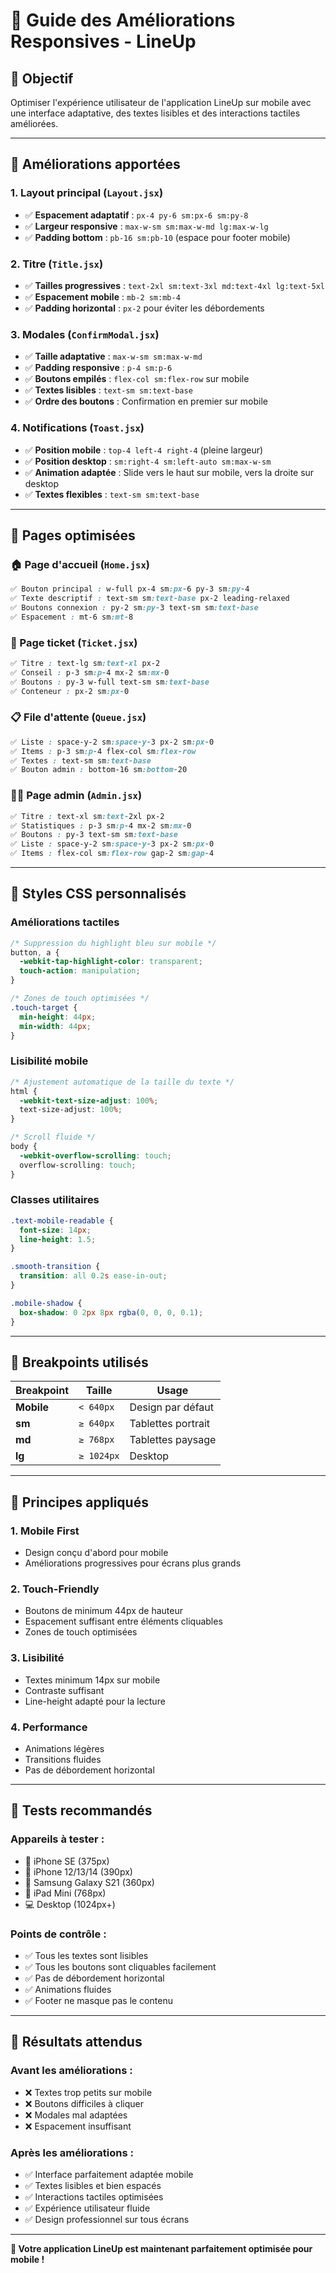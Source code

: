 # 📱 Guide des Améliorations Responsives - LineUp

## 🎯 **Objectif**
Optimiser l'expérience utilisateur de l'application LineUp sur mobile avec une interface adaptative, des textes lisibles et des interactions tactiles améliorées.

---

## 🔧 **Améliorations apportées**

### **1. Layout principal (`Layout.jsx`)**
- ✅ **Espacement adaptatif** : `px-4 py-6 sm:px-6 sm:py-8`
- ✅ **Largeur responsive** : `max-w-sm sm:max-w-md lg:max-w-lg`
- ✅ **Padding bottom** : `pb-16 sm:pb-10` (espace pour footer mobile)

### **2. Titre (`Title.jsx`)**
- ✅ **Tailles progressives** : `text-2xl sm:text-3xl md:text-4xl lg:text-5xl`
- ✅ **Espacement mobile** : `mb-2 sm:mb-4`
- ✅ **Padding horizontal** : `px-2` pour éviter les débordements

### **3. Modales (`ConfirmModal.jsx`)**
- ✅ **Taille adaptative** : `max-w-sm sm:max-w-md`
- ✅ **Padding responsive** : `p-4 sm:p-6`
- ✅ **Boutons empilés** : `flex-col sm:flex-row` sur mobile
- ✅ **Textes lisibles** : `text-sm sm:text-base`
- ✅ **Ordre des boutons** : Confirmation en premier sur mobile

### **4. Notifications (`Toast.jsx`)**
- ✅ **Position mobile** : `top-4 left-4 right-4` (pleine largeur)
- ✅ **Position desktop** : `sm:right-4 sm:left-auto sm:max-w-sm`
- ✅ **Animation adaptée** : Slide vers le haut sur mobile, vers la droite sur desktop
- ✅ **Textes flexibles** : `text-sm sm:text-base`

---

## 📄 **Pages optimisées**

### **🏠 Page d'accueil (`Home.jsx`)**
```css
✅ Bouton principal : w-full px-4 sm:px-6 py-3 sm:py-4
✅ Texte descriptif : text-sm sm:text-base px-2 leading-relaxed
✅ Boutons connexion : py-2 sm:py-3 text-sm sm:text-base
✅ Espacement : mt-6 sm:mt-8
```

### **🎫 Page ticket (`Ticket.jsx`)**
```css
✅ Titre : text-lg sm:text-xl px-2
✅ Conseil : p-3 sm:p-4 mx-2 sm:mx-0
✅ Boutons : py-3 w-full text-sm sm:text-base
✅ Conteneur : px-2 sm:px-0
```

### **📋 File d'attente (`Queue.jsx`)**
```css
✅ Liste : space-y-2 sm:space-y-3 px-2 sm:px-0
✅ Items : p-3 sm:p-4 flex-col sm:flex-row
✅ Textes : text-sm sm:text-base
✅ Bouton admin : bottom-16 sm:bottom-20
```

### **👨‍⚕️ Page admin (`Admin.jsx`)**
```css
✅ Titre : text-xl sm:text-2xl px-2
✅ Statistiques : p-3 sm:p-4 mx-2 sm:mx-0
✅ Boutons : py-3 text-sm sm:text-base
✅ Liste : space-y-2 sm:space-y-3 px-2 sm:px-0
✅ Items : flex-col sm:flex-row gap-2 sm:gap-4
```

---

## 🎨 **Styles CSS personnalisés**

### **Améliorations tactiles**
```css
/* Suppression du highlight bleu sur mobile */
button, a {
  -webkit-tap-highlight-color: transparent;
  touch-action: manipulation;
}

/* Zones de touch optimisées */
.touch-target {
  min-height: 44px;
  min-width: 44px;
}
```

### **Lisibilité mobile**
```css
/* Ajustement automatique de la taille du texte */
html {
  -webkit-text-size-adjust: 100%;
  text-size-adjust: 100%;
}

/* Scroll fluide */
body {
  -webkit-overflow-scrolling: touch;
  overflow-scrolling: touch;
}
```

### **Classes utilitaires**
```css
.text-mobile-readable {
  font-size: 14px;
  line-height: 1.5;
}

.smooth-transition {
  transition: all 0.2s ease-in-out;
}

.mobile-shadow {
  box-shadow: 0 2px 8px rgba(0, 0, 0, 0.1);
}
```

---

## 📐 **Breakpoints utilisés**

| Breakpoint | Taille | Usage |
|------------|--------|-------|
| **Mobile** | `< 640px` | Design par défaut |
| **sm** | `≥ 640px` | Tablettes portrait |
| **md** | `≥ 768px` | Tablettes paysage |
| **lg** | `≥ 1024px` | Desktop |

---

## 🎯 **Principes appliqués**

### **1. Mobile First**
- Design conçu d'abord pour mobile
- Améliorations progressives pour écrans plus grands

### **2. Touch-Friendly**
- Boutons de minimum 44px de hauteur
- Espacement suffisant entre éléments cliquables
- Zones de touch optimisées

### **3. Lisibilité**
- Textes minimum 14px sur mobile
- Contraste suffisant
- Line-height adapté pour la lecture

### **4. Performance**
- Animations légères
- Transitions fluides
- Pas de débordement horizontal

---

## 🧪 **Tests recommandés**

### **Appareils à tester :**
- 📱 iPhone SE (375px)
- 📱 iPhone 12/13/14 (390px)
- 📱 Samsung Galaxy S21 (360px)
- 📱 iPad Mini (768px)
- 💻 Desktop (1024px+)

### **Points de contrôle :**
- ✅ Tous les textes sont lisibles
- ✅ Tous les boutons sont cliquables facilement
- ✅ Pas de débordement horizontal
- ✅ Animations fluides
- ✅ Footer ne masque pas le contenu

---

## 🚀 **Résultats attendus**

### **Avant les améliorations :**
- ❌ Textes trop petits sur mobile
- ❌ Boutons difficiles à cliquer
- ❌ Modales mal adaptées
- ❌ Espacement insuffisant

### **Après les améliorations :**
- ✅ Interface parfaitement adaptée mobile
- ✅ Textes lisibles et bien espacés
- ✅ Interactions tactiles optimisées
- ✅ Expérience utilisateur fluide
- ✅ Design professionnel sur tous écrans

---

**🎉 Votre application LineUp est maintenant parfaitement optimisée pour mobile !** 